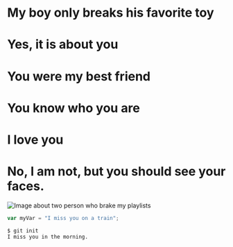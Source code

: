 # My boy only breaks his favorite toy
# Yes, it is about you
# You were my best friend
# You know who you are
# I love you
# No, I am not, but you should see your faces.

![Image about two person who brake my playlists](https://www.excelsior.com.mx/media/inside-the-note/pictures/2024/10/24/screen-shot-2024-04-20-at-10.19.19-am.webp)

``` javascript
var myVar = "I miss you on a train";
```

```
$ git init
I miss you in the morning.
```
